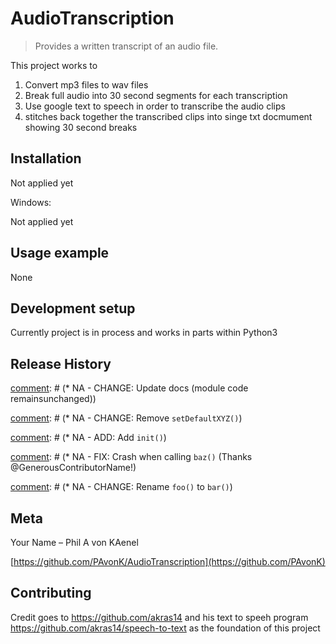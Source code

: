 # AudioTranscription
> Provides a written transcript of an audio file.


This project works to
1. Convert mp3 files to wav files
2. Break full audio into 30 second segments for each transcription
3. Use google text to speech in order to transcribe the audio clips
4. stitches back together the transcribed clips into singe txt docmument showing 30 second breaks



## Installation

Not applied yet

Windows:

Not applied yet

## Usage example

None

## Development setup

Currently project is in process and works in parts within Python3


[comment]: # (This is a comment, it will not be included)
## Release History


[comment]: # (* 0.2.1)

[comment]: # (* NA - CHANGE: Update docs (module code remainsunchanged))

[comment]: # (* 0.2.0)

[comment]: # (* NA - CHANGE: Remove `setDefaultXYZ()`)

[comment]: # (* NA - ADD: Add `init()`)

[comment]: # (0.1.1)

[comment]: # (* NA - FIX: Crash when calling `baz()` (Thanks @GenerousContributorName!)

[comment]: # (* NA - CHANGE: Rename `foo()` to `bar()`)

[comment]: # (* 0.1.0)

[comment]: # (* NA - The first proper release)

[comment]: # (* 0.0.1)

[comment]: # (* Work in progress)

## Meta

Your Name – Phil A von KAenel

[https://github.com/PAvonK/AudioTranscription](https://github.com/PAvonK)

## Contributing

Credit goes to https://github.com/akras14 and his text to speeh program https://github.com/akras14/speech-to-text as the foundation of this project

<!-- Markdown link & img dfn's -->

